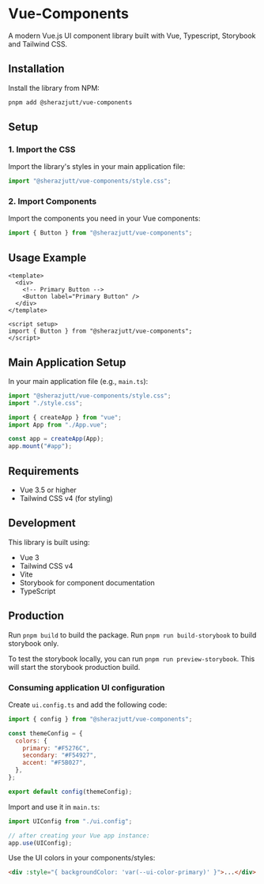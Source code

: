 # Vue-Components

A modern Vue.js UI component library built with Vue, Typescript, Storybook and Tailwind CSS.

## Installation

Install the library from NPM:

```bash
pnpm add @sherazjutt/vue-components
```

## Setup

### 1. Import the CSS

Import the library's styles in your main application file:

```javascript
import "@sherazjutt/vue-components/style.css";
```

### 2. Import Components

Import the components you need in your Vue components:

```javascript
import { Button } from "@sherazjutt/vue-components";
```

## Usage Example

```vue
<template>
  <div>
    <!-- Primary Button -->
    <Button label="Primary Button" />
  </div>
</template>

<script setup>
import { Button } from "@sherazjutt/vue-components";
</script>
```

## Main Application Setup

In your main application file (e.g., `main.ts`):

```javascript
import "@sherazjutt/vue-components/style.css";
import "./style.css";

import { createApp } from "vue";
import App from "./App.vue";

const app = createApp(App);
app.mount("#app");
```

## Requirements

- Vue 3.5 or higher
- Tailwind CSS v4 (for styling)

## Development

This library is built using:

- Vue 3
- Tailwind CSS v4
- Vite
- Storybook for component documentation
- TypeScript

## Production

Run `pnpm build` to build the package.
Run `pnpm run build-storybook` to build storybook only.

To test the storybook locally, you can run `pnpm run preview-storybook`. This will start the storybook production build.

### Consuming application UI configuration

Create `ui.config.ts` and add the following code:

```javascript
import { config } from "@sherazjutt/vue-components";

const themeConfig = {
  colors: {
    primary: "#F5276C",
    secondary: "#F54927",
    accent: "#F5B027",
  },
};

export default config(themeConfig);
```

Import and use it in `main.ts`:

```javascript
import UIConfig from "./ui.config";

// after creating your Vue app instance:
app.use(UIConfig);
```

Use the UI colors in your components/styles:

```html
<div :style="{ backgroundColor: 'var(--ui-color-primary)' }">...</div>
```
